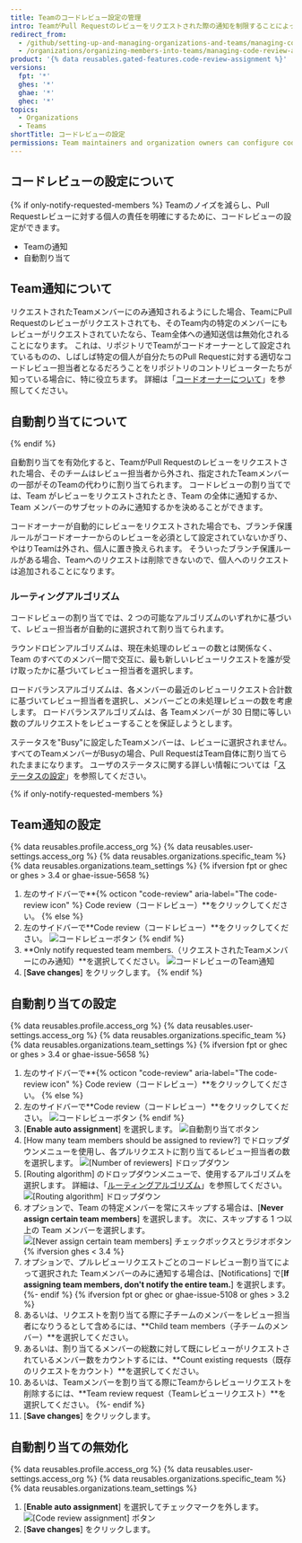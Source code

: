 ```yaml
---
title: Teamのコードレビュー設定の管理
intro: TeamがPull Requestのレビューをリクエストされた際の通知を制限することによって、Teamのノイズを減らすことができます。
redirect_from:
  - /github/setting-up-and-managing-organizations-and-teams/managing-code-review-assignment-for-your-team
  - /organizations/organizing-members-into-teams/managing-code-review-assignment-for-your-team
product: '{% data reusables.gated-features.code-review-assignment %}'
versions:
  fpt: '*'
  ghes: '*'
  ghae: '*'
  ghec: '*'
topics:
  - Organizations
  - Teams
shortTitle: コードレビューの設定
permissions: Team maintainers and organization owners can configure code review settings.
---
```


## コードレビューの設定について

{% if only-notify-requested-members %}
Teamのノイズを減らし、Pull Requestレビューに対する個人の責任を明確にするために、コードレビューの設定ができます。

- Teamの通知
- 自動割り当て

## Team通知について

リクエストされたTeamメンバーにのみ通知されるようにした場合、TeamにPull Requestのレビューがリクエストされても、そのTeam内の特定のメンバーにもレビューがリクエストされていたなら、Team全体への通知送信は無効化されることになります。 これは、リポジトリでTeamがコードオーナーとして設定されているものの、しばしば特定の個人が自分たちのPull Requestに対する適切なコードレビュー担当者となるだろうことをリポジトリのコントリビューターたちが知っている場合に、特に役立ちます。 詳細は「[コードオーナーについて](/github/creating-cloning-and-archiving-repositories/about-code-owners)」を参照してください。

## 自動割り当てについて
{% endif %}

自動割り当てを有効化すると、TeamがPull Requestのレビューをリクエストされた場合、そのチームはレビュー担当者から外され、指定されたTeamメンバーの一部がそのTeamの代わりに割り当てられます。 コードレビューの割り当てでは、Team がレビューをリクエストされたとき、Team の全体に通知するか、Team メンバーのサブセットのみに通知するかを決めることができます。

コードオーナーが自動的にレビューをリクエストされた場合でも、ブランチ保護ルールがコードオーナーからのレビューを必須として設定されていないかぎり、やはりTeamは外され、個人に置き換えられます。 そういったブランチ保護ルールがある場合、Teamへのリクエストは削除できないので、個人へのリクエストは追加されることになります。

### ルーティングアルゴリズム

コードレビューの割り当てでは、2 つの可能なアルゴリズムのいずれかに基づいて、レビュー担当者が自動的に選択されて割り当てられます。

ラウンドロビンアルゴリズムは、現在未処理のレビューの数とは関係なく、Team のすべてのメンバー間で交互に、最も新しいレビューリクエストを誰が受け取ったかに基づいてレビュー担当者を選択します。

ロードバランスアルゴリズムは、各メンバーの最近のレビューリクエスト合計数に基づいてレビュー担当者を選択し、メンバーごとの未処理レビューの数を考慮します。 ロードバランスアルゴリズムは、各 Teamメンバーが 30 日間に等しい数のプルリクエストをレビューすることを保証しようとします。

ステータスを"Busy"に設定したTeamメンバーは、レビューに選択されません。 すべてのTeamメンバーがBusyの場合、Pull RequestはTeam自体に割り当てられたままになります。 ユーザのステータスに関する詳しい情報については「[ステータスの設定](/account-and-profile/setting-up-and-managing-your-github-profile/customizing-your-profile/personalizing-your-profile#setting-a-status)」を参照してください。

{% if only-notify-requested-members %}
## Team通知の設定

{% data reusables.profile.access_org %}
{% data reusables.user-settings.access_org %}
{% data reusables.organizations.specific_team %}
{% data reusables.organizations.team_settings %}
{% ifversion fpt or ghec or ghes > 3.4 or ghae-issue-5658 %}
1. 左のサイドバーで**{% octicon "code-review" aria-label="The code-review icon" %} Code review（コードレビュー）**をクリックしてください。
{% else %}
1. 左のサイドバーで**Code review（コードレビュー）**をクリックしてください。 ![コードレビューボタン](/assets/images/help/teams/review-button.png)
{% endif %}
1. **Only notify requested team members.（リクエストされたTeamメンバーにのみ通知）**を選択してください。 ![コードレビューのTeam通知](/assets/images/help/teams/review-assignment-notifications.png)
1. [**Save changes**] をクリックします。
{% endif %}

## 自動割り当ての設定
{% data reusables.profile.access_org %}
{% data reusables.user-settings.access_org %}
{% data reusables.organizations.specific_team %}
{% data reusables.organizations.team_settings %}
{% ifversion fpt or ghec or ghes > 3.4 or ghae-issue-5658 %}
1. 左のサイドバーで**{% octicon "code-review" aria-label="The code-review icon" %} Code review（コードレビュー）**をクリックしてください。
{% else %}
1. 左のサイドバーで**Code review（コードレビュー）**をクリックしてください。 ![コードレビューボタン](/assets/images/help/teams/review-button.png)
{% endif %}
1. [**Enable auto assignment**] を選択します。 ![自動割り当てボタン](/assets/images/help/teams/review-assignment-enable.png)
1. [How many team members should be assigned to review?] でドロップダウンメニューを使用し、各プルリクエストに割り当てるレビュー担当者の数を選択します。 ![[Number of reviewers] ドロップダウン](/assets/images/help/teams/review-assignment-number.png)
1. [Routing algorithm] のドロップダウンメニューで、使用するアルゴリズムを選択します。 詳細は、「[ルーティングアルゴリズム](#routing-algorithms)」を参照してください。 ![[Routing algorithm] ドロップダウン](/assets/images/help/teams/review-assignment-algorithm.png)
1. オプションで、Team の特定メンバーを常にスキップする場合は、[**Never assign certain team members**] を選択します。 次に、スキップする 1 つ以上の Team メンバーを選択します。 ![[Never assign certain team members] チェックボックスとラジオボタン](/assets/images/help/teams/review-assignment-skip-members.png)
{% ifversion ghes < 3.4 %}
1. オプションで、プルレビューリクエストごとのコードレビュー割り当てによって選択された Teamメンバーのみに通知する場合は、[Notifications] で[**If assigning team members, don't notify the entire team.**] を選択します。
{%- endif %}
{% ifversion fpt or ghec or ghae-issue-5108 or ghes > 3.2 %}
1. あるいは、リクエストを割り当てる際に子チームのメンバーをレビュー担当者になりうるとして含めるには、**Child team members（子チームのメンバー）**を選択してください。
1. あるいは、割り当てるメンバーの総数に対して既にレビューがリクエストされているメンバー数をカウントするには、**Count existing requests（既存のリクエストをカウント）**を選択してください。
1. あるいは、Teamメンバーを割り当てる際にTeamからレビューリクエストを削除するには、**Team review request（Teamレビューリクエスト）**を選択してください。
{%- endif %}
1. [**Save changes**] をクリックします。

## 自動割り当ての無効化
{% data reusables.profile.access_org %}
{% data reusables.user-settings.access_org %}
{% data reusables.organizations.specific_team %}
{% data reusables.organizations.team_settings %}
1. [**Enable auto assignment**] を選択してチェックマークを外します。 ![[Code review assignment] ボタン](/assets/images/help/teams/review-assignment-enable.png)
1. [**Save changes**] をクリックします。
